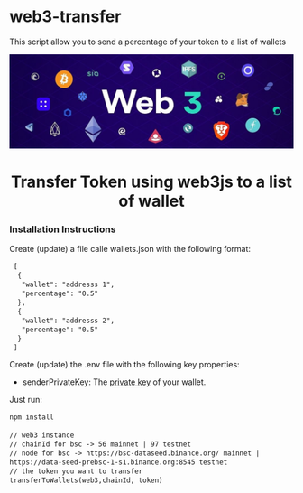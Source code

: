 # web3-transfer
This script allow you to send a percentage of your token to a list of wallets



<p align="center">
  <img src="https://github.com/trytocatcharg/web3-transfer/blob/master/Web3.jpg"/>
</p>

<h1 align="center">Transfer Token using web3js to a list of wallet</h1>


### Installation Instructions

Create (update) a file calle wallets.json with the following format:

```
 [
  {
   "wallet": "addresss 1",
   "percentage": "0.5"
  },
  {
   "wallet": "addresss 2",
   "percentage": "0.5"
  }
 ]
```

Create (update) the .env file with the following key properties:

- senderPrivateKey: The [private key](https://metamask.zendesk.com/hc/en-us/articles/360015289632-How-to-Export-an-Account-Private-Key) of your wallet. 


Just run: 
```
npm install

// web3 instance
// chainId for bsc -> 56 mainnet | 97 testnet
// node for bsc -> https://bsc-dataseed.binance.org/ mainnet |  https://data-seed-prebsc-1-s1.binance.org:8545 testnet
// the token you want to transfer
transferToWallets(web3,chainId, token)
```
